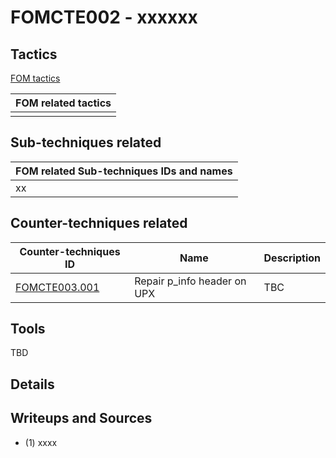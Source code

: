# FOMCTE002 - xxxxxx


## Tactics

[FOM tactics](https://github.com/blue101010/FOM/blob/main/tactics/tactics.md)

| FOM related tactics  |
| --------------------------------------- |
|  |


## Sub-techniques related

| FOM related  Sub-techniques IDs and names|
| ------------------------------------------------------------ |
|  xx   |

## Counter-techniques related


| Counter-techniques ID                                                     | Name       | Description |
| ------------------------------------------------------------ | ---------- | ----------- |
| [FOMCTE003.001](https://github.com/blue101010/FOM/blob/main/countertechniques/FOMCTE003.001.md) | Repair p_info header on UPX| TBC         |


## Tools
TBD


## Details


## Writeups and Sources

- (1) xxxx

